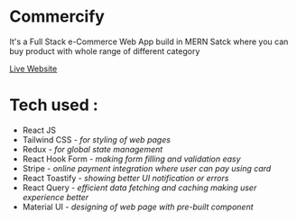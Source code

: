 # Commercify

<p>It's a Full Stack e-Commerce Web App build in MERN Satck where you can buy product with whole range of different category</p>
<p><a href="https://commercify-client.onrender.com" target="_blank" rel="noreferrer"><u>Live Website</u></a></p>

<h1>Tech used : </h1>
<ul>
<li>React JS</li>
<li>Tailwind CSS - <i>for styling of web pages</i></li>
<li>Redux - <i>for global state management</i></li>
<li>React Hook Form - <i>making form filling and validation easy</i></li>
<li>Stripe - <i>online payment integration where user can pay using card</i></li>
<li>React Toastify - <i>showing better UI notification or errors</i></li>
<li>React Query - <i>efficient data fetching and caching making user experience better</i></li>
<li>Material UI - <i>designing of web page with pre-built component</i></li>
</ul>
